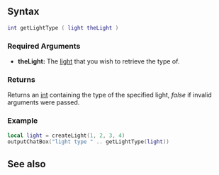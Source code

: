 Syntax
------

``` lua
int getLightType ( light theLight )
```

### Required Arguments

-   **theLight:** The [light](/docs/element/light.md "wikilink") that you wish to retrieve the type of.

### Returns

Returns an [int](/docs/int.md "wikilink") containing the type of the specified light, *false* if invalid arguments were passed.

### Example

``` Lua
local light = createLight(1, 2, 3, 4)
outputChatBox("light type " .. getLightType(light))
```

See also
--------
